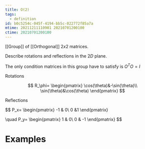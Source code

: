 ```yaml
---
title: O(2)
tags:
  - definition
id: b0c5254c-045f-4194-bb5c-022772f85a7a
mtime: 20211211110901 20210701200100
ctime: 20210701200100
---
```


[[Group]] of [[Orthogonal]] $2x2$ matrices.

Describe rotations and reflections in the $2D$ plane.

The only condition matrices in this group have to satisfy is $O^TO=I$

Rotations

$$
R_\phi=
\begin{pmatrix}
    \cos(\theta)&-\sin(\theta)\\
    \sin(\theta)&\cos(\theta)
\end{pmatrix}
$$

Reflections

$$
P_x=
\begin{pmatrix}
    -1 & 0\\
    0 &1
\end{pmatrix}
    
\quad
P_y=
\begin{pmatrix}
    1 & 0\\
    0 & -1
\end{pmatrix}
$$

# Examples
